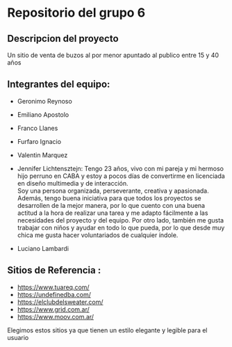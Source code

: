 # Repositorio del grupo 6

## Descripcion del proyecto
Un sitio de venta de buzos al por menor apuntado al publico entre 15 y 40 años

## Integrantes del equipo:

*   Geronimo Reynoso

*   Emiliano Apostolo

*   Franco Llanes

*   Furfaro Ignacio

*   Valentin Marquez

*  Jennifer Lichtensztejn:
    Tengo 23 años, vivo con mi pareja y mi hermoso hijo perruno en CABA y estoy a pocos días de convertirme en licenciada en diseño multimedia y de interacción.  
    Soy una persona organizada, perseverante, creativa y apasionada. Además, tengo buena iniciativa para que todos los proyectos se desarrollen de la 
    mejor manera, por lo que cuento con una buena actitud a la hora de realizar una tarea y me adapto fácilmente a las necesidades del proyecto y del equipo. 
    Por otro lado, también me gusta trabajar con niños y ayudar en todo lo que pueda, por lo que desde muy chica me gusta hacer voluntariados de cualquier índole.

  - Luciano Lambardi

## Sitios de Referencia : 
* https://www.tuareq.com/
* https://undefinedba.com/
* https://elclubdelsweater.com/
* https://www.grid.com.ar/
* https://www.moov.com.ar/

Elegimos estos sitios ya que tienen un estilo elegante y legible para el usuario

